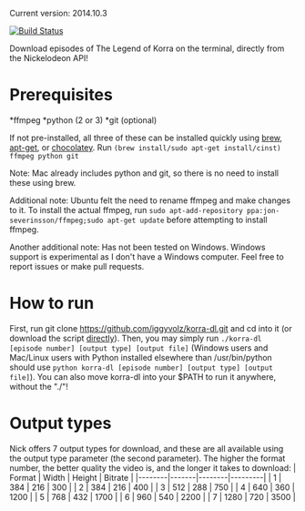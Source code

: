 Current version: 2014.10.3

[![Build Status](https://drone.io/github.com/iggyvolz/korra-dl/status.png)](https://drone.io/github.com/iggyvolz/korra-dl/latest)

Download episodes of The Legend of Korra on the terminal, directly from the Nickelodeon API!

Prerequisites
=============
*ffmpeg
*python (2 or 3)
*git (optional)

If not pre-installed, all three of these can be installed quickly using [brew][1], [apt-get][2], or [chocolatey][3].  Run `(brew install/sudo apt-get install/cinst) ffmpeg python git`

Note: Mac already includes python and git, so there is no need to install these using brew.

Additional note: Ubuntu felt the need to rename ffmpeg and make changes to it.  To install the actual ffmpeg, run `sudo apt-add-repository ppa:jon-severinsson/ffmpeg;sudo apt-get update` before attempting to install ffmpeg.

Another additional note: Has not been tested on Windows.  Windows support is experimental as I don't have a Windows computer.  Feel free to report issues or make pull requests.

How to run
==========
First, run git clone https://github.com/iggyvolz/korra-dl.git and cd into it (or download the script [directly][4]).  Then, you may simply run `./korra-dl [episode number] [output type] [output file]` (Windows users and Mac/Linux users with Python installed elsewhere than /usr/bin/python should use `python korra-dl [episode number] [output type] [output file]`).  You can also move korra-dl into your $PATH to run it anywhere, without the "./"!

Output types
============
Nick offers 7 output types for download, and these are all available using the output type parameter (the second parameter).  The higher the format number, the better quality the video is, and the longer it takes to download:
| Format | Width | Height | Bitrate |
|--------|-------|--------|---------|
| 1      | 384   | 216    | 300     |
| 2      | 384   | 216    | 400     |
| 3      | 512   | 288    | 750     |
| 4      | 640   | 360    | 1200    |
| 5      | 768   | 432    | 1700    |
| 6      | 960   | 540    | 2200    |
| 7      | 1280  | 720    | 3500    |

[1]: http://brew.sh
[2]: http://www.ubuntu.com/
[3]: http://chocolatey.org/
[4]: https://raw.githubusercontent.com/iggyvolz/fetch-dl/master/fetch-dl
